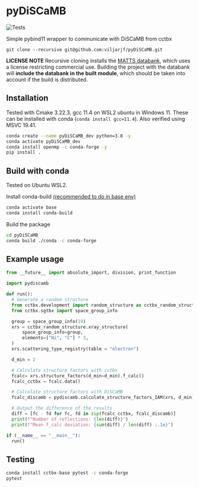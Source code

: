 # pyDiSCaMB

![Tests](https://github.com/viljarjf/pyDiSCaMB/actions/workflows/test.yaml/badge.svg)

Simple pybind11 wrapper to communicate with DiSCaMB from cctbx

`git clone --recursive git@github.com:viljarjf/pyDiSCaMB.git`

**LICENSE NOTE**
Recursive cloning installs the [MATTS databank](https://www.github.com/discamb-project/MATTS), which uses a license restricting commercial use.
Building the project with the databank will **include the databank in the built module**, which should be taken into account if the build is distributed.

## Installation

Tested with Cmake 3.22.3, gcc 11.4 on WSL2 ubuntu in Windows 11.
These can be installed with conda (`conda install gcc=11.4`).
Also verified using MSVC 19.41.

```bash
conda create --name pyDiSCaMB_dev python=3.8 -y
conda activate pyDiSCaMB_dev
conda install openmp -c conda-forge -y
pip install .
```

## Build with conda
Tested on Ubuntu WSL2.

Install conda-build [(recommended to do in base env)](https://docs.conda.io/projects/conda-build/en/latest/install-conda-build.html)

```bash
conda activate base
conda install conda-build
```

Build the package
```bash
cd pyDiSCaMB
conda build ./conda -c conda-forge
```

## Example usage

```python
from __future__ import absolute_import, division, print_function

import pydiscamb

def run():
  # Generate a random structure
  from cctbx.development import random_structure as cctbx_random_structure
  from cctbx.sgtbx import space_group_info

  group = space_group_info(19)
  xrs = cctbx_random_structure.xray_structure(
      space_group_info=group,
      elements=["Ni", "C"] * 3,
  )
  xrs.scattering_type_registry(table = "electron")

  d_min = 2

  # Calculate structure factors with cctbx
  fcalc= xrs.structure_factors(d_min=d_min).f_calc()
  fcalc_cctbx = fcalc.data()

  # Calculate structure factors with DiSCaMB
  fcalc_discamb = pydiscamb.calculate_structure_factors_IAM(xrs, d_min)

  # Output the difference of the results
  diff = [fc - fd for fc, fd in zip(fcalc_cctbx, fcalc_discamb)]
  print(f"Number of reflections: {len(diff)}")
  print(f"Mean f_calc deviation: {sum(diff) / len(diff) :.1e}")

if (__name__ == "__main__"):
  run()
```

## Testing

```bash
conda install cctbx-base pytest -c conda-forge
pytest
```
